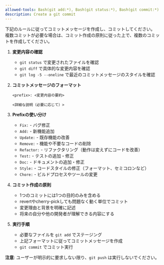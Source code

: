```yaml
---
allowed-tools: Bash(git add:*), Bash(git status:*), Bash(git commit:*)
description: Create a git commit
---
```


下記のルールに従ってコミットメッセージを作成し、コミットしてください。
複数コミットが必要な場合は、コミット作成の原則に従った上で、複数のコミットを作成してください。

1. **変更内容の確認**
   - `git status` で変更されたファイルを確認
   - `git diff` で具体的な変更内容を確認
   - `git log -5 --oneline` で最近のコミットメッセージのスタイルを確認

2. **コミットメッセージのフォーマット**
   ```
   <prefix>: <変更内容の要約>
   
   <詳細な説明（必要に応じて）>
   ```

3. **Prefixの使い分け**
   - `Fix:` - バグ修正
   - `Add:` - 新機能追加
   - `Update:` - 既存機能の改善
   - `Remove:` - 機能や不要なコードの削除
   - `Refactor:` - リファクタリング（動作は変えずにコードを改善）
   - `Test:` - テストの追加・修正
   - `Doc:` - ドキュメントの追加・修正
   - `Style:` - コードスタイルの修正（フォーマット、セミコロンなど）
   - `Chore:` - ビルドプロセスやツールの変更

4. **コミット作成の原則**
   - 1つのコミットには1つの目的のみを含める
   - revertやcherry-pickしても問題なく動く単位でコミット
   - 変更理由と背景を明確に記述
   - 将来の自分や他の開発者が理解できる内容にする

5. **実行手順**
   - 必要なファイルを `git add` でステージング
   - 上記フォーマットに従ってコミットメッセージを作成
   - `git commit` でコミット実行

**注意**: ユーザーが明示的に要求しない限り、`git push` は実行しないでください。